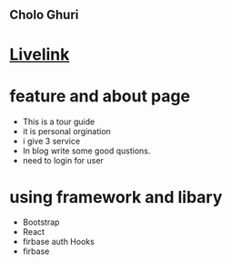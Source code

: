 ## Cholo Ghuri

# [Livelink](https://cholo-ghuri-4f174.web.app/)

# feature and about page

- This is a tour guide
- it is personal orgination
- i give 3 service
- In blog write some good qustions.
- need to login for user

# using framework and libary

- Bootstrap
- React
- firbase auth Hooks
- firbase
